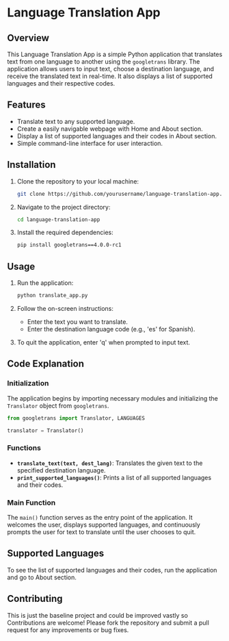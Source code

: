 # Language Translation App

## Overview

This Language Translation App is a simple Python application that translates text from one language to another using the `googletrans` library. The application allows users to input text, choose a destination language, and receive the translated text in real-time. It also displays a list of supported languages and their respective codes.

## Features

- Translate text to any supported language.
- Create a easily navigable webpage with Home and About section.
- Display a list of supported languages and their codes in About section.
- Simple command-line interface for user interaction.

## Installation

1. Clone the repository to your local machine:

   ```bash
   git clone https://github.com/yourusername/language-translation-app.git
   ```

2. Navigate to the project directory:

   ```bash
   cd language-translation-app
   ```

3. Install the required dependencies:

   ```bash
   pip install googletrans==4.0.0-rc1
   ```

## Usage

1. Run the application:

   ```bash
   python translate_app.py
   ```

2. Follow the on-screen instructions:
   - Enter the text you want to translate.
   - Enter the destination language code (e.g., 'es' for Spanish).

3. To quit the application, enter 'q' when prompted to input text.

## Code Explanation

### Initialization

The application begins by importing necessary modules and initializing the `Translator` object from `googletrans`.

```python
from googletrans import Translator, LANGUAGES

translator = Translator()
```

### Functions

- **`translate_text(text, dest_lang)`**: Translates the given text to the specified destination language.
- **`print_supported_languages()`**: Prints a list of all supported languages and their codes.

### Main Function

The `main()` function serves as the entry point of the application. It welcomes the user, displays supported languages, and continuously prompts the user for text to translate until the user chooses to quit.

## Supported Languages

To see the list of supported languages and their codes, run the application and go to About section.


## Contributing

This is just the baseline project and could be improved vastly so Contributions are welcome! Please fork the repository and submit a pull request for any improvements or bug fixes.
